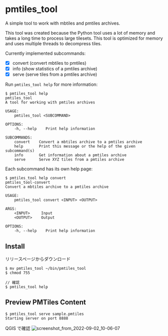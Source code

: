 # pmtiles_tool

A simple tool to work with mbtiles and pmtiles archives.

This tool was created because the Python tool uses a lot of memory and takes a long time
to process large tilesets. This tool is optimized for memory and uses multiple threads
to decompress tiles.

Currently implemented subcommands:

- [x] convert (convert mbtiles to pmtiles)
- [x] info (show statistics of a pmtiles archive)
- [x] serve (serve tiles from a pmtiles archive)

Run `pmtiles_tool help` for more information:

```
$ pmtiles_tool help
pmtiles_tool
A tool for working with pmtiles archives

USAGE:
    pmtiles_tool <SUBCOMMAND>

OPTIONS:
    -h, --help    Print help information

SUBCOMMANDS:
    convert    Convert a mbtiles archive to a pmtiles archive
    help       Print this message or the help of the given subcommand(s)
    info       Get information about a pmtiles archive
    serve      Serve XYZ tiles from a pmtiles archive
```

Each subcommand has its own help page:

```
$ pmtiles_tool help convert
pmtiles_tool-convert
Convert a mbtiles archive to a pmtiles archive

USAGE:
    pmtiles_tool convert <INPUT> <OUTPUT>

ARGS:
    <INPUT>     Input
    <OUTPUT>    Output

OPTIONS:
    -h, --help    Print help information
```

## Install
リリースページからダウンロード

```
$ mv pmtiles_tool ~/bin/pmtiles_tool
$ chmod 755

// 確認
$ pmtiles_tool help
```


## Preview PMTiles Content

```
$ pmtiles_tool serve sample.pmtiles
Starting server on port 8888
```

QGIS で確認
![screenshot_from_2022-09-02_10-06-07](https://user-images.githubusercontent.com/8760841/188110209-03b13b5e-eb68-4187-b07e-6b283c46e9cc.png)

